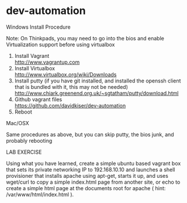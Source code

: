 # dev-automation


Windows Install Procedure

Note: On Thinkpads, you may need to go into the bios and enable Virtualization support before using virtualbox

1) Install Vagrant  
   http://www.vagrantup.com   
2) Install Virtualbox  
   http://www.virtualbox.org/wiki/Downloads  
3) Install putty (if you have git installed, and installed the openssh client that is bundled with it, this may not be needed)  
   http://www.chiark.greenend.org.uk/~sgtatham/putty/download.html  
4) Github vagrant files  
   https://github.com/davidkiser/dev-automation  
5) Reboot   


Mac/OSX  

Same procedures as above, but you can skip putty, the bios junk, and probably rebooting


LAB EXERCISE

Using what you have learned,  create a simple ubuntu based vagrant box that sets its private networking IP to 192.168.10.10 
and launches a shell provisioner that installs apache using apt-get,  starts it up,  and  uses wget/curl to copy a simple index.html page from another site, or echo to create a simple html page at the documents root for apache ( hint: /var/www/html/index.html ).
